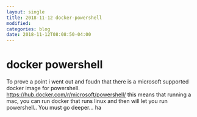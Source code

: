 ```yaml
---
layout: single
title: 2018-11-12 docker-powershell
modified:
categories: blog
date: 2018-11-12T08:08:50-04:00
---
```


# docker powershell
To prove a point i went out and foudn that there is a microsoft supported docker image for powershell.
https://hub.docker.com/r/microsoft/powershell/
this means that running a mac, you can run docker that runs linux and then will let you run powershell..   You must go deeper...  ha

